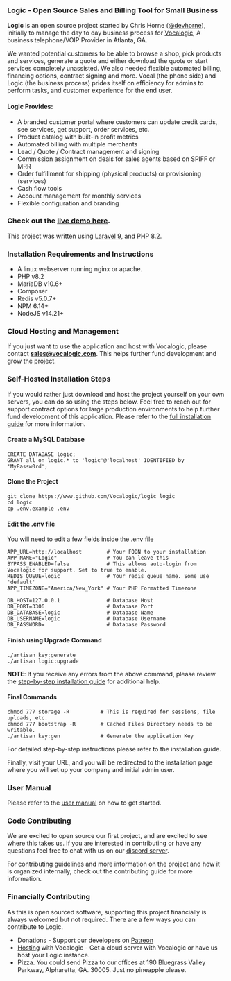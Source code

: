 ### Logic - Open Source Sales and Billing Tool for Small Business

**Logic** is an open source project started by Chris Horne ([@devhorne](https://www.twitter.com/devhorne)), initially to
manage the day to day business process for [Vocalogic](https://www.vocalogic.com), A business telephone/VOIP Provider in
Atlanta, GA.

We wanted potential customers to be able to browse a shop, pick products and services, generate a quote and either
download the quote or start services completely unassisted. We also needed flexible automated billing, financing
options, contract signing and more. Vocal (the phone side) and Logic (the business process) prides itself
on efficiency for admins to perform tasks, and customer experience for the end user.

#### Logic Provides:

* A branded customer portal where customers can update credit cards, see services, get support, order services, etc.
* Product catalog with built-in profit metrics
* Automated billing with multiple merchants
* Lead / Quote / Contract management and signing
* Commission assignment on deals for sales agents based on SPIFF or MRR
* Order fulfillment for shipping (physical products) or provisioning (services)
* Cash flow tools
* Account management for monthly services
* Flexible configuration and branding

### Check out the [live demo here](https://demo.logic.host).

This project was written using [Laravel 9](https://www.laravel.com), and PHP 8.2.

### Installation Requirements and Instructions

* A linux webserver running nginx or apache.
* PHP v8.2
* MariaDB v10.6+
* Composer
* Redis v5.0.7+
* NPM 6.14+
* NodeJS v14.21+

### Cloud Hosting and Management

If you just want to use the application and host with Vocalogic, please contact **sales@vocalogic.com**. This helps
further fund development and grow the project.

### Self-Hosted Installation Steps

If you would rather just download and host the project yourself on your own servers, you can do so using the steps
below. Feel free to reach out for support contract options for large production environments to help further
fund development of this application. Please refer to the [full installation guide](https://logic.readme.io/docs) for
more information.

#### Create a MySQL Database

````
CREATE DATABASE logic;
GRANT all on logic.* to 'logic'@'localhost' IDENTIFIED by 'MyPassw0rd';
````

#### Clone the Project

````
git clone https://www.github.com/Vocalogic/logic logic
cd logic
cp .env.example .env
````

#### Edit the .env file

You will need to edit a few fields inside the .env file

````
APP_URL=http://localhost        # Your FQDN to your installation
APP_NAME="Logic"                # You can leave this
BYPASS_ENABLED=false            # This allows auto-login from Vocalogic for support. Set to true to enable. 
REDIS_QUEUE=logic               # Your redis queue name. Some use 'default'
APP_TIMEZONE="America/New_York" # Your PHP Formatted Timezone

DB_HOST=127.0.0.1               # Database Host
DB_PORT=3306                    # Database Port
DB_DATABASE=logic               # Database Name
DB_USERNAME=logic               # Database Username     
DB_PASSWORD=                    # Database Password
````

#### Finish using Upgrade Command

````
./artisan key:generate
./artisan logic:upgrade
````

**NOTE**: If you receive any errors from the above command, please review
the [step-by-step installation guide](https://logic.readme.io/docs) for
additional help.

#### Final Commands

````
chmod 777 storage -R          # This is required for sessions, file uploads, etc.
chmod 777 bootstrap -R        # Cached Files Directory needs to be writable.
./artisan key:gen             # Generate the application Key
````

For detailed step-by-step instructions please refer to the installation guide.

Finally, visit your URL, and you will be redirected to the installation page where you will set up your company
and initial admin user.

### User Manual

Please refer to the [user manual](https://logic.readme.io/docs) on how to get started.

### Code Contributing

We are excited to open source our first project, and are excited to see where this takes us. If you are
interested in contributing or have any questions feel free to chat with us on
our [discord server](https://discord.gg/4KBnrXBUNU).

For contributing guidelines and more information on the project and how it is organized internally, check out the
contributing guide for more information.

### Financially Contributing

As this is open sourced software, supporting this project financially is always welcomed but not required. There are a
few ways you can contribute to Logic.

* Donations - Support our developers on [Patreon](https://patreon.com/vocalogic)
* [Hosting](https://www.vocalogic.com/hosting) with Vocalogic - Get a cloud server with Vocalogic or have us host your Logic instance.
* Pizza. You could send Pizza to our offices at 190 Bluegrass Valley Parkway, Alpharetta, GA. 30005. Just no pineapple please.


